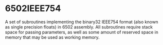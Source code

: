 # 6502IEEE754

A set of subroutines implementing the binary32 IEEE754 format (also known as single precision floats) in 6502 assembly. All subroutines require stack space for passing parameters, as well as some amount of reserved space in memory that may be used as working memory.
